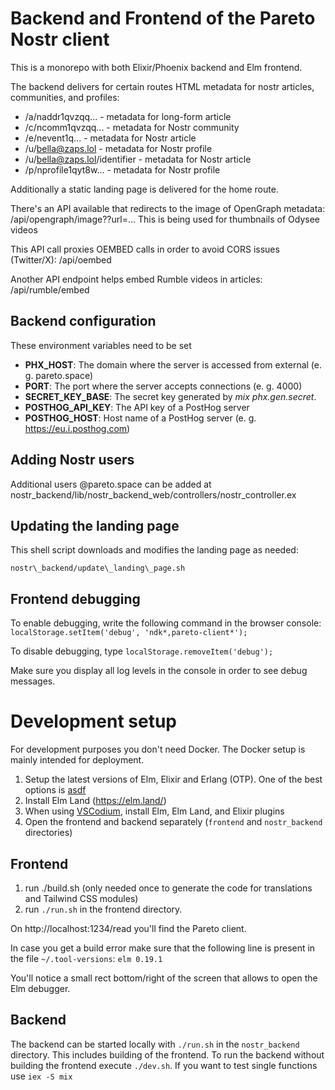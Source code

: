 # Backend and Frontend of the Pareto Nostr client

This is a monorepo with both Elixir/Phoenix backend and Elm frontend.

The backend delivers for certain routes HTML metadata for nostr articles, communities, and profiles:
- /a/naddr1qvzqq...            - metadata for long-form article
- /c/ncomm1qvzqq...            - metadata for Nostr community
- /e/nevent1q...               - metadata for Nostr article
- /u/bella@zaps.lol            - metadata for Nostr profile
- /u/bella@zaps.lol/identifier - metadata for Nostr article
- /p/nprofile1qyt8w... 	       - metadata for Nostr profile

Additionally a static landing page is delivered for the home route.

There's an API available that redirects to the image of OpenGraph metadata:
/api/opengraph/image??url=...
This is being used for thumbnails of Odysee videos

This API call proxies OEMBED calls in order to avoid CORS issues (Twitter/X):
/api/oembed

Another API endpoint helps embed Rumble videos in articles:
/api/rumble/embed

## Backend configuration

These environment variables need to be set
- **PHX_HOST**: The domain where the server is accessed from external (e. g. pareto.space)
- **PORT**: The port where the server accepts connections (e. g. 4000)
- **SECRET_KEY_BASE**: The secret key generated by *mix phx.gen.secret*.
- **POSTHOG_API_KEY**: The API key of a PostHog server
- **POSTHOG_HOST**: Host name of a PostHog server (e. g. https://eu.i.posthog.com)

## Adding Nostr users

Additional users @pareto.space can be added at nostr\_backend/lib/nostr\_backend\_web/controllers/nostr\_controller.ex

## Updating the landing page

This shell script downloads and modifies the landing page as needed:

```
nostr\_backend/update\_landing\_page.sh
```

## Frontend debugging

To enable debugging, write the following command in the browser console:
`localStorage.setItem('debug', 'ndk*,pareto-client*');`

To disable debugging, type
`localStorage.removeItem('debug');`

Make sure you display all log levels in the console in order to see debug messages.

# Development setup

For development purposes you don't need Docker. The Docker setup is mainly intended for deployment.

1. Setup the latest versions of Elm, Elixir and Erlang (OTP). One of the best options is [asdf](https://github.com/asdf-vm/asdf)
2. Install Elm Land (https://elm.land/)
3. When using [VSCodium](https://vscodium.com/), install Elm, Elm Land, and Elixir plugins
4. Open the frontend and backend separately (`frontend` and `nostr_backend` directories)

## Frontend
1. run ./build.sh (only needed once to generate the code for translations and Tailwind CSS modules)
2. run `./run.sh` in the frontend directory.

On http://localhost:1234/read you'll find the Pareto client.

In case you get a build error make sure that the following line is present in the file `~/.tool-versions`:
`elm 0.19.1`

You'll notice a small rect bottom/right of the screen that allows to open the Elm debugger.

## Backend
The backend can be started locally with `./run.sh` in the `nostr_backend` directory. This includes building of the frontend.
To run the backend without building the frontend execute `./dev.sh`.
If you want to test single functions use `iex -S mix`

